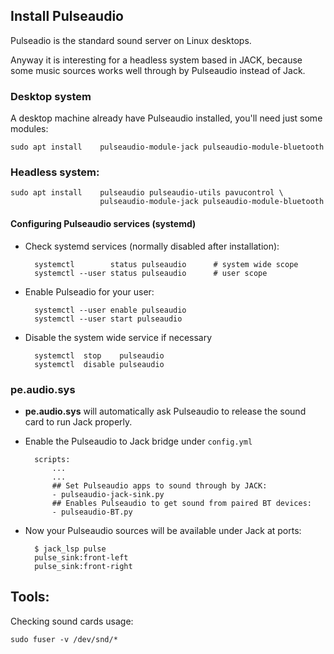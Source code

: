 
## Install Pulseaudio

Pulseadio is the standard sound server on Linux desktops.

Anyway it is interesting for a headless system based in JACK, because some music sources works well through by Pulseaudio instead of Jack.

### Desktop system

A desktop machine already have Pulseaudio installed, you'll need just some modules:

    sudo apt install    pulseaudio-module-jack pulseaudio-module-bluetooth

### Headless system:

    sudo apt install    pulseaudio pulseaudio-utils pavucontrol \
                        pulseaudio-module-jack pulseaudio-module-bluetooth


#### Configuring Pulseaudio services (systemd)

- Check systemd services (normally disabled after installation):

        systemctl        status pulseaudio      # system wide scope
        systemctl --user status pulseaudio      # user scope

- Enable Pulseadio for your user:

        systemctl --user enable pulseaudio
        systemctl --user start pulseaudio


- Disable the system wide service if necessary
    
        systemctl  stop    pulseaudio
        systemctl  disable pulseaudio

### pe.audio.sys

- **pe.audio.sys** will automatically ask Pulseaudio to release the sound card to run Jack properly.

- Enable the Pulseaudio to Jack bridge under `config.yml`

        scripts:
            ...
            ...
            ## Set Pulseaudio apps to sound through by JACK:
            - pulseaudio-jack-sink.py
            ## Enables Pulseaudio to get sound from paired BT devices:
            - pulseaudio-BT.py

- Now your Pulseaudio sources will be available under Jack at ports:

        $ jack_lsp pulse
        pulse_sink:front-left
        pulse_sink:front-right


## Tools:

Checking sound cards usage:

    sudo fuser -v /dev/snd/*

